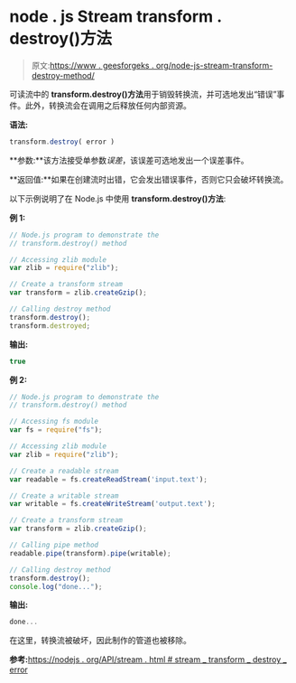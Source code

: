 # node . js Stream transform . destroy()方法

> 原文:[https://www . geesforgeks . org/node-js-stream-transform-destroy-method/](https://www.geeksforgeeks.org/node-js-stream-transform-destroy-method/)

可读流中的 **transform.destroy()方法**用于销毁转换流，并可选地发出“错误”事件。此外，转换流会在调用之后释放任何内部资源。

**语法:**

```js
transform.destroy( error )
```

**参数:**该方法接受单参数*误差*，该误差可选地发出一个误差事件。

**返回值:**如果在创建流时出错，它会发出错误事件，否则它只会破坏转换流。

以下示例说明了在 Node.js 中使用 **transform.destroy()方法**:

**例 1:**

```js
// Node.js program to demonstrate the     
// transform.destroy() method

// Accessing zlib module
var zlib = require("zlib");

// Create a transform stream
var transform = zlib.createGzip();

// Calling destroy method
transform.destroy();
transform.destroyed;
```

**输出:**

```js
true
```

**例 2:**

```js
// Node.js program to demonstrate the     
// transform.destroy() method

// Accessing fs module
var fs = require("fs");

// Accessing zlib module
var zlib = require("zlib");

// Create a readable stream
var readable = fs.createReadStream('input.text');

// Create a writable stream
var writable = fs.createWriteStream('output.text');

// Create a transform stream
var transform = zlib.createGzip();

// Calling pipe method
readable.pipe(transform).pipe(writable);

// Calling destroy method
transform.destroy();
console.log("done...");
```

**输出:**

```js
done...
```

在这里，转换流被破坏，因此制作的管道也被移除。

**参考:**[https://nodejs . org/API/stream . html # stream _ transform _ destroy _ error](https://nodejs.org/api/stream.html#stream_transform_destroy_error)
